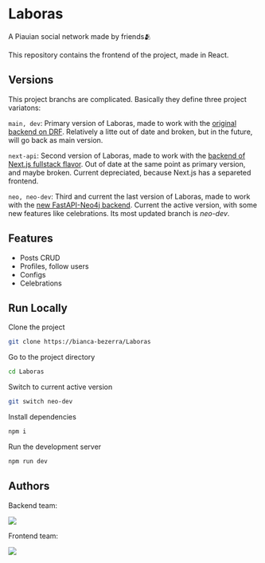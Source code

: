 
# Laboras

A Piauian social network made by friends🫂

This repository contains the frontend of the project, made in React.
## Versions

This project branchs are complicated. Basically they define three project variatons:

`main, dev`: Primary version of Laboras, made to work with the [original backend on DRF](https://github.com/ryofac/rede-social-django-rest). Relatively a litte out of date and broken, but in the future, will go back as main version.

`next-api`: Second version of Laboras, made to work with the [backend of Next.js fullstack flavor](https://github.com/msruan/next-api). Out of date at the same point as primary version, and maybe broken. Current depreciated, because Next.js has a separeted frontend.

`neo, neo-dev`: Third and current the last version of Laboras, made to work with the [new FastAPI-Neo4j backend](https://github.com/ryofac/rede_social_fast_neo4j.git). Current the active version, with some new features like celebrations. Its most updated branch is _neo-dev_. 
## Features

- Posts CRUD
- Profiles, follow users
- Configs
- Celebrations


## Run Locally

Clone the project

```bash
git clone https://bianca-bezerra/Laboras
```

Go to the project directory

```bash
cd Laboras
```

Switch to current active version

```bash
git switch neo-dev
```

Install dependencies

```bash
npm i
```

Run the development server

```bash
npm run dev
```


## Authors

Backend team:

<a href="https://github.com/ryofac/rede-social-django-rest/graphs/contributors">
  <img src="https://contrib.rocks/image?repo=ryofac/rede-social-django-rest&max=4" />
</a>

Frontend team:

<a href="https://github.com/bianca-bezerra/Laboras/graphs/contributors">
  <img src="https://contrib.rocks/image?repo=bianca-bezerra/Laboras" />
</a>

